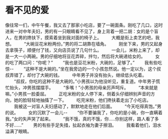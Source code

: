 # 看不见的爱
像往常一们，中午午餐，我又去了那家小吃店，要了一碗面条。刚吃了几口，这时进来一对中年夫妇，男的有一只眼睛看不见了，身上背着一把二胡：女的是个盲人，在男的搀扶下，摸索着坐到我对面的椅子上。 
　　大概是街上卖艺的吧，我想。 
　　“大碗豆花米粉两份。”男的将二胡靠在墙角。 
　　刚坐下来，男的又起身去拿筷子，顺便付了钱，又向店员说了几句什么。 
　　一会儿，米粉上来了，却是一大一小两碗。男的仔细地将豆花弄碎，拌匀，然后将大碗递给女的。 
　　女的吃了两口问：“你呢？” 
　　“我也是豆花米粉，大碗的，足够了。” 
　　我有些吃惊-- 
　　“这种不是大碗的。”坐在我旁边的一个小孩忽然说。他一定以为，这个叔叔弄错了，却付了大碗的钱。 
　　中年男子并没有抬头，继续低头吃着。 
　　“叔叔，你吃的这种不是大碗的。”小男孩以为他没听见，重复道。中年男子慌忙抬头，冲男孩摆摆手。 
　　“多嘴！”小男孩的母亲厉声呵斥。 
　　“本来就是嘛。”小男孩一脸委屈。 
　　正吃米粉的女人停下来，侧着头仔细辨别声音的方向，她的脸轻轻地抽搐了一下。 
　　吃完米粉，他们搀扶着走出了小吃店。 
　　我被这一对盲人夫妇感动了，默默地走在他们后面。 
　　“今天吃得真饱。”男的说。 
　　女的沉默了一会儿-- 
　　“你不要骗我了，你吃的是小碗，你一直瞒着我。”女的失声哭了起来。 
　　“我不饿，真的不饿，你.....你别这样，路人看了多不好......” 
　　男的有些手足失措，扯起衣袖为妻子擦泪。 
　　我看着他们，泪水溢满了眼睛。
  